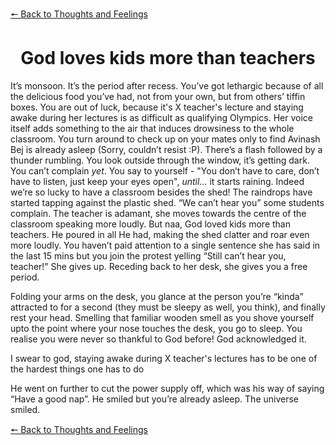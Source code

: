 
[&#129044; Back to Thoughts and Feelings](https://dejay22kar.github.io/jay22kar/thoughts-and-feelings)

<h1 style="text-align: center;">God loves kids more than teachers</h1>

<p>It’s monsoon. It’s the period after recess. You’ve got lethargic because of all the delicious food you’ve had, not from your own, but from others’ tiffin boxes. You are out of luck, because it's X teacher's lecture and staying awake during her lectures is as difficult as qualifying Olympics. Her voice itself adds something to the air that induces drowsiness to the whole classroom. You turn around to check up on your mates only to find Avinash Bej is already asleep (Sorry, couldn’t resist :P). There’s a flash followed by a thunder rumbling. You look outside through the window, it’s getting dark. You can’t complain <em>yet</em>. You say to yourself - "You don’t have to care, don’t have to listen, just keep your eyes open", <em>until...</em> it starts raining. Indeed we’re so lucky to have a classroom besides the shed! The raindrops have started tapping against the plastic shed. “We can’t hear you” some students complain. The teacher is adamant, she moves towards the centre of the classroom speaking more loudly. But naa, God loved kids more than teachers. He poured in all He had, making the shed clatter and roar even more loudly. You haven’t paid attention to a single sentence she has said in the last 15 mins but you join the protest yelling “Still can’t hear you, teacher!” She gives up. Receding back to her desk, she gives you a free period. </p>

<p>Folding your arms on the desk, you glance at the person you’re “kinda” attracted to for a second (they must be sleepy as well, you think), and finally rest your head. Smelling that familiar wooden smell as you shove yourself upto the point where your nose touches the desk, you go to sleep. 
You realise you were never so thankful to God before! God acknowledged it.</p>

I swear to god, staying awake during X teacher's lectures has to be one of the hardest things one has to do


<p>He went on further to cut the power supply off, which was his way of saying “Have a good nap”. He smiled but you’re already asleep. The universe smiled.</p>

[🠔 Back to Thoughts and Feelings](https://dejay22kar.github.io/jay22kar/thoughts-and-feelings)
